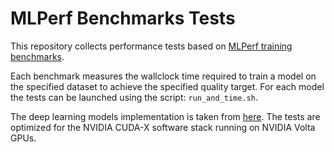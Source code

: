 # MLPerf Benchmarks Tests

This repository collects performance tests based on [MLPerf training benchmarks](https://mlperf.org/training-overview/#overview). 

Each benchmark measures the wallclock time required to train a model on the specified dataset to achieve the specified quality target. For each model the tests can be launched using the script: `run_and_time.sh`.

The deep learning models implementation is taken from [here](https://github.com/NVIDIA/DeepLearningExamples). The tests are optimized for the NVIDIA CUDA-X software stack running on NVIDIA Volta GPUs.

